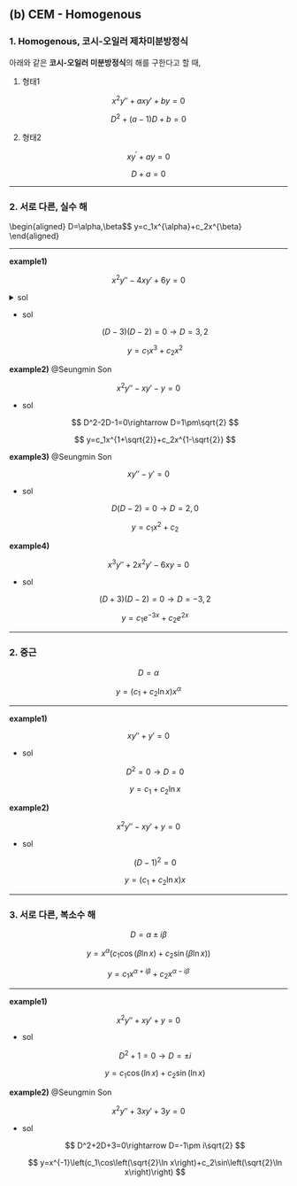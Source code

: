 ## (b) CEM - Homogenous

### 1. Homogenous, 코시-오일러 제차미분방정식

아래와 같은 **코시-오일러 미분방정식**의 해를 구한다고 할 때,

1) 형태1

$$x^2y''+axy'+by=0$$

$$D^2+\left(a-1\right)D+b=0$$

2) 형태2

$$xy^{\prime}+ay=0$$

$$D+a=0$$

---

### 2. 서로 다른, 실수 해

\begin{aligned}
    D=\alpha,\beta$$
    y=c_1x^{\alpha}+c_2x^{\beta}
\end{aligned}

---

**example1)**

$$x^2y''-4xy'+6y=0$$

<details>
  <summary>sol</summary>

    $ \left(D-3\right)\left(D-2\right)=0\rightarrow D=3,2 $
    
    $ y=c_1x^3+c_2x^2 $

</details>


- sol
    
    $$
    \left(D-3\right)\left(D-2\right)=0\rightarrow D=3,2
    $$
    
    $$
    y=c_1x^3+c_2x^2
    $$
    

**example2)** @Seungmin Son 

$$
x^2y''-xy'-y=0
$$

- sol
    
    $$
    D^2-2D-1=0\rightarrow D=1\pm\sqrt{2}
    $$
    
    $$
    y=c_1x^{1+\sqrt{2}}+c_2x^{1-\sqrt{2}}
    $$
    

**example3)** @Seungmin Son 

$$
xy''-y'=0
$$

- sol
    
    $$
    D^{}\left(D-2\right)=0\rightarrow D=2,0
    $$
    
    $$
    y=c_1x^2+c_2
    $$
    

**example4)** 

$$
x^3y''+2x^2y'-6xy=0
$$

- sol
    
    $$
    \left(D+3\right)\left(D-2\right)=0\rightarrow D=-3,2
    $$
    
    $$
    y=c_1e^{-3x}+c_2e^{2x}
    $$
    

---

### 2. 중근

$$
D=\alpha
$$

$$
y=\left(c_1+c_2\ln x\right)x^{\alpha}
$$

---

**example1)**

$$
xy''+y'=0
$$

- sol
    
    $$
    D^2=0\rightarrow D=0
    $$
    
    $$
    y=c_1+c_2\ln x
    $$
    

**example2)**

$$
x^2y''-xy'+y=0
$$

- sol
    
    $$
    \left(D-1\right)^2=0
    $$
    
    $$
    y=\left(c_1+c_2\ln x\right)x
    $$
    

---

### 3. 서로 다른, 복소수 해

$$
D=\alpha\pm i\beta
$$

$$
y=x^{\alpha}\left(c_1\cos\left(\beta\ln x\right)+c_2\sin\left(\beta\ln x\right)\right)
$$

$$
y=c_1x^{\alpha+i\beta}+c_2x^{\alpha-i\beta}
$$

---

**example1)**

$$
x^2y''+xy'+y=0
$$

- sol
    
    $$
    D^2+1=0\rightarrow D=\pm i
    $$
    
    $$
    y=c_1\cos\left(\ln x\right)+c_2\sin\left(\ln x\right)
    $$
    

**example2)** @Seungmin Son 

$$
x^2y''+3xy'+3y=0
$$

- sol
    
    $$
    D^2+2D+3=0\rightarrow D=-1\pm i\sqrt{2}
    $$
    
    $$
    y=x^{-1}\left(c_1\cos\left(\sqrt{2}\ln x\right)+c_2\sin\left(\sqrt{2}\ln x\right)\right)
    $$
